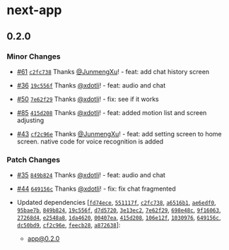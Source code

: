 # next-app

## 0.2.0

### Minor Changes

- [#61](https://github.com/imaginix-inc/withkimi/pull/61) [`c2fc738`](https://github.com/imaginix-inc/withkimi/commit/c2fc73810b1c664f6e0f5e84f80b03734a199650) Thanks [@JunmengXu](https://github.com/JunmengXu)! - feat: add chat history screen

- [#36](https://github.com/imaginix-inc/withkimi/pull/36) [`19c556f`](https://github.com/imaginix-inc/withkimi/commit/19c556f66721a3acb1cf69055551eaa1951cf441) Thanks [@xdotli](https://github.com/xdotli)! - feat: audio and chat

- [#50](https://github.com/imaginix-inc/withkimi/pull/50) [`7e62f29`](https://github.com/imaginix-inc/withkimi/commit/7e62f29c5318c051097858425593555937e54ff4) Thanks [@xdotli](https://github.com/xdotli)! - fix: see if it works

- [#85](https://github.com/imaginix-inc/withkimi/pull/85) [`415d208`](https://github.com/imaginix-inc/withkimi/commit/415d20835b1ecd87b640902eee43081492c71746) Thanks [@xdotli](https://github.com/xdotli)! - feat: added motion list and screen adjusting

- [#43](https://github.com/imaginix-inc/withkimi/pull/43) [`cf2c96e`](https://github.com/imaginix-inc/withkimi/commit/cf2c96e9ac2df2b82cfb66ec4da5a98773af54e0) Thanks [@JunmengXu](https://github.com/JunmengXu)! - feat: add setting screen to home screen. native code for voice recognition is added

### Patch Changes

- [#35](https://github.com/imaginix-inc/withkimi/pull/35) [`849b824`](https://github.com/imaginix-inc/withkimi/commit/849b824cd93621161a5f15ad724e1e80447fe8ae) Thanks [@xdotli](https://github.com/xdotli)! - feat: audio and chat

- [#44](https://github.com/imaginix-inc/withkimi/pull/44) [`649156c`](https://github.com/imaginix-inc/withkimi/commit/649156c8c28c234654e092527d470b7591f0762a) Thanks [@xdotli](https://github.com/xdotli)! - fix: fix chat fragmented

- Updated dependencies [[`fd74ece`](https://github.com/imaginix-inc/withkimi/commit/fd74ecea36bec494a4a83e010544f6672be35587), [`551117f`](https://github.com/imaginix-inc/withkimi/commit/551117f5f9b080a69bdf02e359df30f2c2503045), [`c2fc738`](https://github.com/imaginix-inc/withkimi/commit/c2fc73810b1c664f6e0f5e84f80b03734a199650), [`a6516b1`](https://github.com/imaginix-inc/withkimi/commit/a6516b12ece3a1b3635ad434bd6297c09d784338), [`ae6edf0`](https://github.com/imaginix-inc/withkimi/commit/ae6edf03ca34bb0657667707c3fb5102c702d459), [`95bae7b`](https://github.com/imaginix-inc/withkimi/commit/95bae7b359d0dbf6734ad9c2b55b63186bdf0595), [`849b824`](https://github.com/imaginix-inc/withkimi/commit/849b824cd93621161a5f15ad724e1e80447fe8ae), [`19c556f`](https://github.com/imaginix-inc/withkimi/commit/19c556f66721a3acb1cf69055551eaa1951cf441), [`d7d5720`](https://github.com/imaginix-inc/withkimi/commit/d7d5720118816404dd8cab3621050c291ecd9d37), [`3e13ec2`](https://github.com/imaginix-inc/withkimi/commit/3e13ec2cfbcfaae696373214d6bb1ecc20bab7ac), [`7e62f29`](https://github.com/imaginix-inc/withkimi/commit/7e62f29c5318c051097858425593555937e54ff4), [`698e48c`](https://github.com/imaginix-inc/withkimi/commit/698e48c2dd9406ae044208090aba3a078b0c09e1), [`9f16063`](https://github.com/imaginix-inc/withkimi/commit/9f160639d2a3431db41ed0719a3e7468ebde646f), [`27268d4`](https://github.com/imaginix-inc/withkimi/commit/27268d4a5532690ac813000b9b762dd7def42b8b), [`e2548a8`](https://github.com/imaginix-inc/withkimi/commit/e2548a88e00fa371d79ee24bb71588c3154b6faa), [`1da4620`](https://github.com/imaginix-inc/withkimi/commit/1da4620f24e907b575ec2b3e26a71c7d5f0b12e3), [`00407ea`](https://github.com/imaginix-inc/withkimi/commit/00407eaf50a3a03bc6780014832e0511bbcb534a), [`415d208`](https://github.com/imaginix-inc/withkimi/commit/415d20835b1ecd87b640902eee43081492c71746), [`106e12f`](https://github.com/imaginix-inc/withkimi/commit/106e12f4c7973c523e843aecdbb4ee9c120c11f6), [`1030976`](https://github.com/imaginix-inc/withkimi/commit/1030976097e8615bd7a52294cc35265345eda032), [`649156c`](https://github.com/imaginix-inc/withkimi/commit/649156c8c28c234654e092527d470b7591f0762a), [`dc50bd9`](https://github.com/imaginix-inc/withkimi/commit/dc50bd99c10cd0546e640e6df9a49a46a9e87269), [`cf2c96e`](https://github.com/imaginix-inc/withkimi/commit/cf2c96e9ac2df2b82cfb66ec4da5a98773af54e0), [`feecb28`](https://github.com/imaginix-inc/withkimi/commit/feecb2855c6b9d1eeaa66582dc8d50a5a859138d), [`a872638`](https://github.com/imaginix-inc/withkimi/commit/a8726389c55546cedba34eecdfc222ab8231203b)]:
  - app@0.2.0
